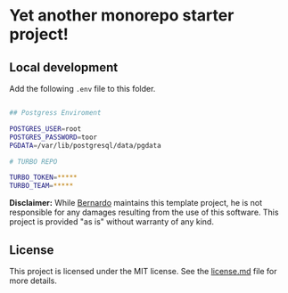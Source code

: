 # Yet another monorepo starter project!

## Local development

Add the following `.env` file to this folder.

```bash

## Postgress Enviroment

POSTGRES_USER=root
POSTGRES_PASSWORD=toor
PGDATA=/var/lib/postgresql/data/pgdata

# TURBO REPO 

TURBO_TOKEN=*****
TURBO_TEAM=*****

```

**Disclaimer:** While [Bernardo](https://github.com/bernardoforcillo) maintains this template project, he is not responsible for any damages resulting from the use of this software. This project is provided "as is" without warranty of any kind.

## License

This project is licensed under the MIT license. See the [license.md](license.md) file for more details.
